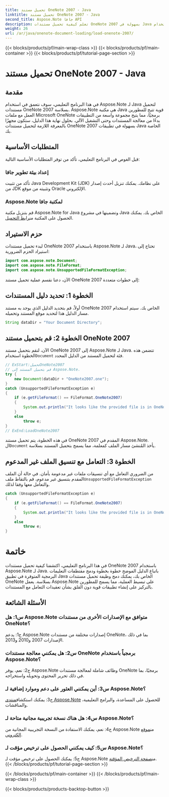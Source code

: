 ```yaml
---
title: تحميل مستند OneNote 2007 - Java
linktitle: تحميل مستند OneNote 2007 - Java
second_title: Aspose.Note جافا API
description: تعلم كيفية تحميل مستندات OneNote 2007 بسهولة في Java باستخدام Aspose.Note. ارفع قدرات تطبيق Java لديك من خلال وظائف Aspose.Note القوية.
weight: 26
url: /ar/java/onenote-document-loading/load-onenote-2007/
---
```


{{< blocks/products/pf/main-wrap-class >}}
{{< blocks/products/pf/main-container >}}
{{< blocks/products/pf/tutorial-page-section >}}

# تحميل مستند OneNote 2007 - Java

## مقدمة

في هذا البرنامج التعليمي، سوف نتعمق في استخدام Aspose.Note لـ Java لتحميل مستندات OneNote 2007 بسلاسة. Aspose.Note هي مكتبة Java قوية تتيح للمطورين العمل مع ملفات Microsoft OneNote برمجيًا، مما يتيح مجموعة واسعة من التطبيقات بدءًا من معالجة المستندات وحتى التشغيل الآلي. بحلول نهاية هذا الدليل، ستكون مجهزًا بالمعرفة اللازمة لتحميل مستندات OneNote 2007 بسهولة في تطبيقات Java الخاصة بك.

## المتطلبات الأساسية

قبل الغوص في البرنامج التعليمي، تأكد من توفر المتطلبات الأساسية التالية:

### إعداد بيئة تطوير جافا

تأكد من تثبيت Java Development Kit (JDK) على نظامك. يمكنك تنزيل أحدث إصدار من JDK وتثبيته من موقع Oracle الإلكتروني.

### Aspose.Note لمكتبة جافا

 قم بتنزيل مكتبة Aspose.Note for Java وتضمينها في مشروع Java الخاص بك. يمكنك الحصول على المكتبة من[رابط التحميل](https://releases.aspose.com/note/java/).

## حزم الاستيراد

لبدء تحميل مستندات OneNote 2007 باستخدام Aspose.Note لـ Java، تحتاج إلى استيراد الحزم الضرورية:

```java
import com.aspose.note.Document;
import com.aspose.note.FileFormat;
import com.aspose.note.UnsupportedFileFormatException;
```

الآن، دعنا نقسم عملية تحميل مستند OneNote 2007 إلى خطوات متعددة:

## الخطوة 1: تحديد دليل المستندات

أولاً، قم بتحديد الدليل الذي يوجد به مستند OneNote 2007 الخاص بك. سيتم استخدام مسار الدليل هذا لتحديد موقع المستند وتحميله.

```java
String dataDir = "Your Document Directory";
```

## الخطوة 2: قم بتحميل مستند OneNote 2007

 الآن، لنقم بتحميل مستند OneNote 2007 إلى Aspose.Note لـ Java. تتضمن هذه الخطوة استخدام`Document` فئة لتحميل المستند من الدليل المحدد.

```java
// ExStart:تحميلOneNote2007
// قم بتحميل المستند إلى Aspose.Note.
try {
    new Document(dataDir + "OneNote2007.one");
}
catch (UnsupportedFileFormatException e)
{
    if (e.getFileFormat() == FileFormat.OneNote2007)
    {
        System.out.println("It looks like the provided file is in OneNote 2007 format that is not supported.");
    }
    else
        throw e;
}
// ExEnd:LoadOneNote2007
```

في هذه الخطوة، يتم تحميل مستند OneNote 2007 المقدم في Aspose.Note. ال`Document` يأخذ المُنشئ مسار الملف كمعلمة، مما يسمح بتحميل المستند بسلاسة.

## الخطوة 3: التعامل مع تنسيق الملف غير المدعوم

 من الضروري التعامل مع أي تنسيقات ملفات غير مدعومة بأمان. في حالة أن الملف المقدم بتنسيق غير مدعوم، قم بالتقاط ملف`UnsupportedFileFormatException` والتعامل معها وفقا لذلك.

```java
catch (UnsupportedFileFormatException e)
{
    if (e.getFileFormat() == FileFormat.OneNote2007)
    {
        System.out.println("It looks like the provided file is in OneNote 2007 format that is not supported.");
    }
    else
        throw e;
}
```

# خاتمة

في هذا البرنامج التعليمي، اكتشفنا كيفية تحميل مستندات OneNote 2007 باستخدام Aspose.Note لـ Java. باتباع الدليل الموضح خطوة بخطوة ودمج مقتطفات التعليمات البرمجية المتوفرة في تطبيق Java الخاص بك، يمكنك دمج وظيفة تحميل مستندات OneNote بسلاسة. يعمل Aspose.Note على تبسيط العملية، مما يسمح للمطورين بالتركيز على إنشاء تطبيقات قوية دون القلق بشأن تعقيدات التعامل مع المستندات.

## الأسئلة الشائعة

### س1: هل Aspose.Note متوافق مع الإصدارات الأخرى من مستندات OneNote؟

ج1: يدعم Aspose.Note إصدارات مختلفة من مستندات OneNote، بما في ذلك الإصدارات 2007 و2010 و2013.

### س2: هل يمكنني معالجة مستندات OneNote برمجياً باستخدام Aspose.Note؟

ج2: نعم، يوفر Aspose.Note وظائف شاملة لمعالجة مستندات OneNote برمجيًا، بما في ذلك تحرير المحتوى وتحويله واستخراجه.

### س3: أين يمكنني العثور على دعم وموارد إضافية لـ Aspose.Note؟

 ج3: يمكنك استكشاف[منتدى Aspose.Note](https://forum.aspose.com/c/note/28) للحصول على المساعدة، والبرامج التعليمية، والمناقشات.

### س4: هل هناك نسخة تجريبية مجانية متاحة لـ Aspose.Note؟

 ج4: نعم، يمكنك الاستفادة من النسخة التجريبية المجانية من Aspose.Note من[موقع إلكتروني](https://releases.aspose.com/).

### س5: كيف يمكنني الحصول على ترخيص مؤقت لـ Aspose.Note؟

 ج5: يمكنك الحصول على ترخيص مؤقت لـ Aspose.Note من[صفحة الترخيص المؤقتة](https://purchase.aspose.com/temporary-license/).
{{< /blocks/products/pf/tutorial-page-section >}}

{{< /blocks/products/pf/main-container >}}
{{< /blocks/products/pf/main-wrap-class >}}

{{< blocks/products/products-backtop-button >}}
